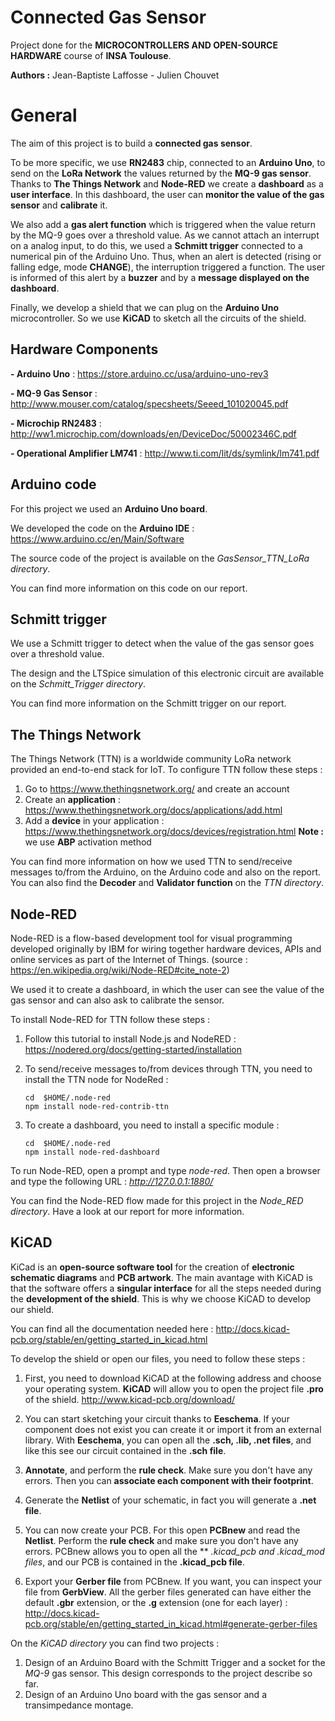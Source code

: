 ﻿# Connected Gas Sensor

Project done for the **MICROCONTROLLERS AND OPEN-SOURCE HARDWARE** course of **INSA Toulouse**.

**Authors :** Jean-Baptiste Laffosse - Julien Chouvet

# General

The aim of this project is to build a **connected gas sensor**.

To be more specific, we use **RN2483** chip, connected to an       **Arduino Uno**, to send on the **LoRa Network** the values returned by the **MQ-9 gas sensor**. Thanks to **The Things Network** and **Node-RED** we create a **dashboard** as a **user interface**. In this dashboard, the user can **monitor the value of the gas sensor** and **calibrate** it.

We also add a **gas alert function** which is triggered when the value return by the MQ-9 goes over a threshold value. As we cannot attach an interrupt on a analog input, to do this, we used a **Schmitt trigger** connected to a numerical pin of the Arduino Uno. Thus, when an alert is detected (rising or falling edge, mode **CHANGE**), the interruption triggered a function. The user is informed of this alert by a **buzzer** and by a **message displayed on the dashboard**.

Finally, we develop a shield that we can plug on the **Arduino Uno** microcontroller. So we use **KiCAD** to sketch all the circuits of the shield.


## Hardware Components

**- Arduino Uno** : https://store.arduino.cc/usa/arduino-uno-rev3

**- MQ-9 Gas Sensor** : http://www.mouser.com/catalog/specsheets/Seeed_101020045.pdf

**- Microchip RN2483** : http://ww1.microchip.com/downloads/en/DeviceDoc/50002346C.pdf

**- Operational Amplifier LM741** : http://www.ti.com/lit/ds/symlink/lm741.pdf 


## Arduino code

For this project we used an **Arduino Uno board**.

We developed the code on the **Arduino IDE** : https://www.arduino.cc/en/Main/Software

The source code of the project is available on the *GasSensor_TTN_LoRa directory*.

You can find more information on this code on our report.

## Schmitt trigger

We use a Schmitt trigger to detect when the value of the gas sensor goes over a threshold value.

The design and the LTSpice simulation of this electronic circuit are available on the *Schmitt_Trigger directory*.

You can find more information on the Schmitt trigger on our report.

## The Things Network

The Things Network (TTN) is a worldwide community LoRa network provided an end-to-end stack for IoT. 
To configure TTN follow these steps :

 1. Go to https://www.thethingsnetwork.org/ and create an account
 2. Create an **application** : https://www.thethingsnetwork.org/docs/applications/add.html
 3. Add a **device** in your application : https://www.thethingsnetwork.org/docs/devices/registration.html
 **Note :** we use **ABP** activation method

You can find more information on how we used TTN to send/receive messages to/from the Arduino, on the Arduino code and also on the report.
You can also find the **Decoder** and **Validator function** on the *TTN directory*.

## Node-RED

Node-RED is a flow-based development tool for visual programming developed originally by IBM for wiring together hardware devices, APIs and online services as part of the Internet of Things. (source : https://en.wikipedia.org/wiki/Node-RED#cite_note-2)

We used it to create a dashboard, in which the user can see the value of the gas sensor and can also ask to calibrate the sensor.

To install Node-RED for TTN follow these steps :

 1. Follow this tutorial to install Node.js and NodeRED : https://nodered.org/docs/getting-started/installation

 2. To send/receive messages to/from devices through TTN, you need to install the TTN node for NodeRed :

        cd  $HOME/.node-red
        npm install node-red-contrib-ttn
        

 3. To create a dashboard, you need to install a specific module :

		cd  $HOME/.node-red
        npm install node-red-dashboard
    
To run Node-RED, open a prompt and type *node-red*. Then open a browser and type the following URL : *http://127.0.0.1:1880/*

You can find the Node-RED flow made for this project in the *Node_RED directory*.
Have a look at our report for more information.    

## KiCAD

KiCad is an **open-source software tool** for the creation of **electronic schematic diagrams** and **PCB artwork**. The main avantage with KiCAD is that the software offers a **singular interface** for all the steps needed during the **development of the shield**. This is why we choose KiCAD to develop our shield. 

You can find all the documentation needed here : 
http://docs.kicad-pcb.org/stable/en/getting_started_in_kicad.html

To develop the shield or open our files, you need to follow these steps :

1. First, you need to download KiCAD at the following address and choose your operating system. **KiCAD** will allow you to open the project file **.pro** of the shield. 
http://www.kicad-pcb.org/download/

2. You can start sketching your circuit thanks to **Eeschema**. If your component does not exist you can create it or import it from an external library. With **Eeschema**, you can open all the **.sch, .lib, .net files**, and like this see our circuit contained in the **.sch file**.

3. **Annotate**, and perform the **rule check**. Make sure you don't have any errors. Then you can **associate each component with their footprint**.

4. Generate the **Netlist** of your schematic, in fact you will generate a **.net file**.

5. You can now create your PCB. For this open **PCBnew** and read the **Netlist**. Perform the **rule check** and make sure you don't have any errors. PCBnew allows you to open all the ** *.kicad_pcb and *.kicad_mod files**, and our PCB is contained in the **.kicad_pcb file**.

6. Export your **Gerber file** from PCBnew. If you want, you can inspect your file from **GerbView**. All the gerber files generated can have either the default **.gbr** extension, or the **.g** extension (one for each layer) :
http://docs.kicad-pcb.org/stable/en/getting_started_in_kicad.html#generate-gerber-files


On the *KiCAD directory* you can find two projects :

 1. Design of an Arduino Board with the Schmitt Trigger and a socket for the *MQ-9* gas sensor. This design corresponds to the project describe so far.
 2.  Design of an Arduino Uno board with the gas sensor and a transimpedance montage.

